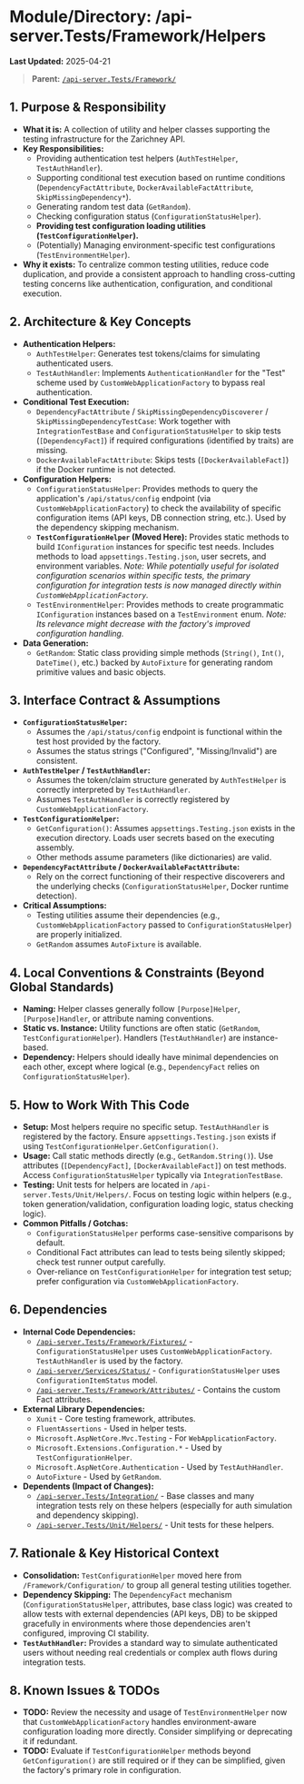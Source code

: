 # Module/Directory: /api-server.Tests/Framework/Helpers

**Last Updated:** 2025-04-21

> **Parent:** [`/api-server.Tests/Framework/`](../README.md)

## 1. Purpose & Responsibility

* **What it is:** A collection of utility and helper classes supporting the testing infrastructure for the Zarichney API.
* **Key Responsibilities:**
    * Providing authentication test helpers (`AuthTestHelper`, `TestAuthHandler`).
    * Supporting conditional test execution based on runtime conditions (`DependencyFactAttribute`, `DockerAvailableFactAttribute`, `SkipMissingDependency*`).
    * Generating random test data (`GetRandom`).
    * Checking configuration status (`ConfigurationStatusHelper`).
    * **Providing test configuration loading utilities (`TestConfigurationHelper`).**
    * (Potentially) Managing environment-specific test configurations (`TestEnvironmentHelper`).
* **Why it exists:** To centralize common testing utilities, reduce code duplication, and provide a consistent approach to handling cross-cutting testing concerns like authentication, configuration, and conditional execution.

## 2. Architecture & Key Concepts

* **Authentication Helpers:**
    * `AuthTestHelper`: Generates test tokens/claims for simulating authenticated users.
    * `TestAuthHandler`: Implements `AuthenticationHandler` for the "Test" scheme used by `CustomWebApplicationFactory` to bypass real authentication.
* **Conditional Test Execution:**
    * `DependencyFactAttribute` / `SkipMissingDependencyDiscoverer` / `SkipMissingDependencyTestCase`: Work together with `IntegrationTestBase` and `ConfigurationStatusHelper` to skip tests (`[DependencyFact]`) if required configurations (identified by traits) are missing.
    * `DockerAvailableFactAttribute`: Skips tests (`[DockerAvailableFact]`) if the Docker runtime is not detected.
* **Configuration Helpers:**
    * `ConfigurationStatusHelper`: Provides methods to query the application's `/api/status/config` endpoint (via `CustomWebApplicationFactory`) to check the availability of specific configuration items (API keys, DB connection string, etc.). Used by the dependency skipping mechanism.
    * **`TestConfigurationHelper` (Moved Here):** Provides static methods to build `IConfiguration` instances for specific test needs. Includes methods to load `appsettings.Testing.json`, user secrets, and environment variables. *Note: While potentially useful for isolated configuration scenarios within specific tests, the primary configuration for integration tests is now managed directly within `CustomWebApplicationFactory`.*
    * `TestEnvironmentHelper`: Provides methods to create programmatic `IConfiguration` instances based on a `TestEnvironment` enum. *Note: Its relevance might decrease with the factory's improved configuration handling.*
* **Data Generation:**
    * `GetRandom`: Static class providing simple methods (`String()`, `Int()`, `DateTime()`, etc.) backed by `AutoFixture` for generating random primitive values and basic objects.

## 3. Interface Contract & Assumptions

* **`ConfigurationStatusHelper`:**
    * Assumes the `/api/status/config` endpoint is functional within the test host provided by the factory.
    * Assumes the status strings ("Configured", "Missing/Invalid") are consistent.
* **`AuthTestHelper` / `TestAuthHandler`:**
    * Assumes the token/claim structure generated by `AuthTestHelper` is correctly interpreted by `TestAuthHandler`.
    * Assumes `TestAuthHandler` is correctly registered by `CustomWebApplicationFactory`.
* **`TestConfigurationHelper`:**
    * `GetConfiguration()`: Assumes `appsettings.Testing.json` exists in the execution directory. Loads user secrets based on the executing assembly.
    * Other methods assume parameters (like dictionaries) are valid.
* **`DependencyFactAttribute` / `DockerAvailableFactAttribute`:**
    * Rely on the correct functioning of their respective discoverers and the underlying checks (`ConfigurationStatusHelper`, Docker runtime detection).
* **Critical Assumptions:**
    * Testing utilities assume their dependencies (e.g., `CustomWebApplicationFactory` passed to `ConfigurationStatusHelper`) are properly initialized.
    * `GetRandom` assumes `AutoFixture` is available.

## 4. Local Conventions & Constraints (Beyond Global Standards)

* **Naming:** Helper classes generally follow `[Purpose]Helper`, `[Purpose]Handler`, or attribute naming conventions.
* **Static vs. Instance:** Utility functions are often static (`GetRandom`, `TestConfigurationHelper`). Handlers (`TestAuthHandler`) are instance-based.
* **Dependency:** Helpers should ideally have minimal dependencies on each other, except where logical (e.g., `DependencyFact` relies on `ConfigurationStatusHelper`).

## 5. How to Work With This Code

* **Setup:** Most helpers require no specific setup. `TestAuthHandler` is registered by the factory. Ensure `appsettings.Testing.json` exists if using `TestConfigurationHelper.GetConfiguration()`.
* **Usage:** Call static methods directly (e.g., `GetRandom.String()`). Use attributes (`[DependencyFact]`, `[DockerAvailableFact]`) on test methods. Access `ConfigurationStatusHelper` typically via `IntegrationTestBase`.
* **Testing:** Unit tests for helpers are located in `/api-server.Tests/Unit/Helpers/`. Focus on testing logic within helpers (e.g., token generation/validation, configuration loading logic, status checking logic).
* **Common Pitfalls / Gotchas:**
    * `ConfigurationStatusHelper` performs case-sensitive comparisons by default.
    * Conditional Fact attributes can lead to tests being silently skipped; check test runner output carefully.
    * Over-reliance on `TestConfigurationHelper` for integration test setup; prefer configuration via `CustomWebApplicationFactory`.

## 6. Dependencies

* **Internal Code Dependencies:**
    * [`/api-server.Tests/Framework/Fixtures/`](../Fixtures/README.md) - `ConfigurationStatusHelper` uses `CustomWebApplicationFactory`. `TestAuthHandler` is used by the factory.
    * [`/api-server/Services/Status/`](../../../api-server/Services/Status/README.md) - `ConfigurationStatusHelper` uses `ConfigurationItemStatus` model.
    * [`/api-server.Tests/Framework/Attributes/`](../Attributes/README.md) - Contains the custom Fact attributes.
* **External Library Dependencies:**
    * `Xunit` - Core testing framework, attributes.
    * `FluentAssertions` - Used in helper tests.
    * `Microsoft.AspNetCore.Mvc.Testing` - For `WebApplicationFactory`.
    * `Microsoft.Extensions.Configuration.*` - Used by `TestConfigurationHelper`.
    * `Microsoft.AspNetCore.Authentication` - Used by `TestAuthHandler`.
    * `AutoFixture` - Used by `GetRandom`.
* **Dependents (Impact of Changes):**
    * [`/api-server.Tests/Integration/`](../../Integration/README.md) - Base classes and many integration tests rely on these helpers (especially for auth simulation and dependency skipping).
    * [`/api-server.Tests/Unit/Helpers/`](../../Unit/Helpers/README.md) - Unit tests for these helpers.

## 7. Rationale & Key Historical Context

* **Consolidation:** `TestConfigurationHelper` moved here from `/Framework/Configuration/` to group all general testing utilities together.
* **Dependency Skipping:** The `DependencyFact` mechanism (`ConfigurationStatusHelper`, attributes, base class logic) was created to allow tests with external dependencies (API keys, DB) to be skipped gracefully in environments where those dependencies aren't configured, improving CI stability.
* **`TestAuthHandler`:** Provides a standard way to simulate authenticated users without needing real credentials or complex auth flows during integration tests.

## 8. Known Issues & TODOs

* **TODO:** Review the necessity and usage of `TestEnvironmentHelper` now that `CustomWebApplicationFactory` handles environment-aware configuration loading more directly. Consider simplifying or deprecating it if redundant.
* **TODO:** Evaluate if `TestConfigurationHelper` methods beyond `GetConfiguration()` are still required or if they can be simplified, given the factory's primary role in configuration.

